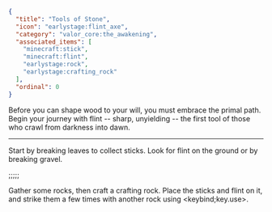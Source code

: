 ```json
{
  "title": "Tools of Stone",
  "icon": "earlystage:flint_axe",
  "category": "valor_core:the_awakening",
  "associated_items": [
    "minecraft:stick",
    "minecraft:flint",
    "earlystage:rock",
    "earlystage:crafting_rock"
  ],
  "ordinal": 0
}
```

Before you can shape wood to your will, you must embrace the primal path. Begin your journey with flint -- sharp, unyielding -- the first tool of those who crawl from darkness into dawn.

---

Start by breaking leaves to collect sticks. Look for flint on the ground or by breaking gravel.

;;;;;

Gather some rocks, then craft a crafting rock. Place the sticks and flint on it, and strike them a few times with another rock using <keybind;key.use>.
